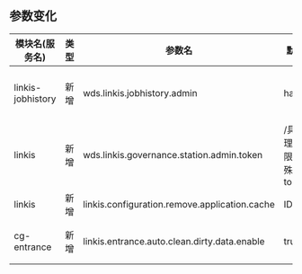 ## 参数变化

| 模块名(服务名)         | 类型  | 参数名                                                                  | 默认值  | 描述                                                    |
|------------------| ----- |----------------------------------------------------------------------|------| ------------------------------------------------------- |
| linkis-jobhistory | 新增  | wds.linkis.jobhistory.admin | hadoop |可以查看所有历史任务的用户 注意：wds.linkis.governance.station.admin 为管理用户（也具有可以查看所有历史任务的权限）|
| linkis | 新增  | wds.linkis.governance.station.admin.token |   /具有管理员权限的特殊token|
| linkis | 新增  | linkis.configuration.remove.application.cache | IDE |清除该应用的配置缓存|
| cg-entrance | 新增  | linkis.entrance.auto.clean.dirty.data.enable | true |entrance重启调用ps-jobhistory接口是否开启，ture为开启，取值范围：true或false|
